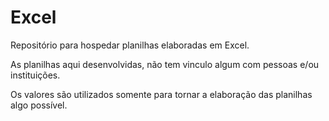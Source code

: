 # Excel
Repositório para hospedar planilhas elaboradas em Excel.

As planilhas aqui desenvolvidas, não tem vinculo algum com pessoas e/ou instituições.

Os valores são utilizados somente para tornar a elaboração das planilhas algo possível.
